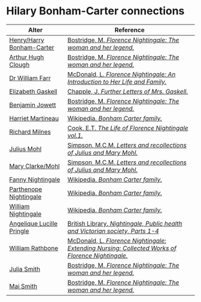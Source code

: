 # Hilary Bonham-Carter connections
| Alter  | Reference|
| ------------- |------------- |
| [Henry/Harry Bonham-Carter](https://github.com/altealo/FNTest/blob/master/AltersReferences/HenryBonhamCarter.md)  |[Bostridge, M. *Florence Nightingale: The woman and her legend.*](https://books.google.co.uk/books?id=OsCiBgAAQBAJ&lpg=PR334&pg=PP1#v=onepage&q&f=false)|
| [Arthur Hugh Clough](https://github.com/altealo/FNTest/blob/master/AltersReferences/ArthurHughClough.md)|[Bostridge, M. *Florence Nightingale: The woman and her legend.*](https://books.google.co.uk/books?id=OsCiBgAAQBAJ&lpg=PR334&pg=PP1#v=onepage&q&f=false)|
| [Dr William Farr](https://github.com/altealo/FNTest/blob/master/AltersReferences/WilliamFarr.md)  |[McDonald, L. *Florence Nightingale: An Introduction to Her Life and Family.*](https://books.google.co.uk/books?id=2dJ0CwAAQBAJ)|
| [Elizabeth Gaskell](https://github.com/altealo/FNTest/blob/master/AltersReferences/ElizabethGaskell.md) |[Chapple, J. *Further Letters of Mrs. Gaskell.*](https://books.google.co.uk/books?id=NZaNtFTA6LAC&pg=PA258&lpg=PA258&dq=hilary+bonham+carter+Elizabeth+Gaskell&source=bl&ots=U5_m8SiG8k&sig=ACfU3U37GVYLcYdrCN1gFJJtodC_UJ0fcA&hl=en&sa=X&ved=2ahUKEwj2nafM_IjmAhXHesAKHcGpBTYQ6AEwBHoECAgQAQ#v=onepage&q=hilary%20bonham%20carter%20Elizabeth%20Gaskell&f=false)|
| [Benjamin Jowett](https://github.com/altealo/FNTest/blob/master/AltersReferences/BenjaminJowett.md) |[Bostridge, M. *Florence Nightingale: The woman and her legend.*](https://books.google.co.uk/books?id=OsCiBgAAQBAJ&lpg=PR334&pg=PP1#v=onepage&q&f=false)|
| [Harriet Martineau](https://github.com/altealo/FNTest/blob/master/AltersReferences/HarrietMartineau.md)  |[Wikipedia. *Bonham Carter family.*](https://en.wikipedia.org/wiki/Bonham_Carter_family)|
| [Richard Milnes](https://github.com/altealo/FNTest/blob/master/AltersReferences/RichardMilnes.md)  |[Cook, E.T. *The Life of Florence Nightingale vol.1.*](http://www.gutenberg.org/files/40057/40057-h/40057-h.htm)|
| [Julius Mohl](https://github.com/altealo/FNTest/blob/master/AltersReferences/JuliusMohl.md)  |[Simpson, M.C.M. *Letters and recollections of Julius and Mary Mohl.*](https://archive.org/details/lettersrecollect00simpiala/page/n8/mode/2up)|
| [Mary Clarke/Mohl](https://github.com/altealo/FNTest/blob/master/AltersReferences/MaryClarke.md)  |[Simpson, M.C.M. *Letters and recollections of Julius and Mary Mohl.*](https://archive.org/details/lettersrecollect00simpiala/page/n8/mode/2up)|
| [Fanny Nightingale](https://github.com/altealo/FNTest/blob/master/AltersReferences/FannyNightingale.md)  |[Wikipedia. *Bonham Carter family.*](https://en.wikipedia.org/wiki/Bonham_Carter_family)|
| [Parthenope Nightingale](https://github.com/altealo/FNTest/blob/master/AltersReferences/ParthenopeNightingale.md)  |[Wikipedia. *Bonham Carter family.*](https://en.wikipedia.org/wiki/Bonham_Carter_family)|
| [William Nightingale](https://github.com/altealo/FNTest/blob/master/AltersReferences/WilliamNightingale.md)  |[Wikipedia. *Bonham Carter family.*](https://en.wikipedia.org/wiki/Bonham_Carter_family)|
| [Angelique Lucille Pringle](https://github.com/altealo/FNTest/blob/master/AltersReferences/AngeliqueLucillePringle.md)  |[British Library. *Nightingale, Public health and Victorian society, Parts 1-4*](https://onlinelibrary.wiley.com/doi/abs/10.1046/j.1365-2834.2003.00375.x)|
| [William Rathbone](https://github.com/altealo/FNTest/blob/master/AltersReferences/WilliamRathbone.md)  |[McDonald, L. *Florence Nightingale: Extending Nursing: Collected Works of Florence Nightingale.*](https://books.google.co.uk/books?id=tYrZAgAAQBAJ&pg=PA258&lpg=PA258&dq=hilary+bonham+carter+william+rathbone&source=bl&ots=WDQ9fa-vkR&sig=ACfU3U0tZQZOgxFdOLaPlOeh211uG1jCBQ&hl=en&sa=X&ved=2ahUKEwiy2tzTzojmAhXSOcAKHXD9A9EQ6AEwAHoECAkQAQ#v=onepage&q=hilary%20bonham%20carter%20william%20rathbone&f=false)|
| [Julia Smith](https://github.com/altealo/FNTest/blob/master/AltersReferences/JuliaSmith.md)   |[Bostridge, M. *Florence Nightingale: The woman and her legend.*](https://books.google.co.uk/books?id=OsCiBgAAQBAJ&lpg=PR334&pg=PP1#v=onepage&q&f=false)|
| [Mai Smith](https://github.com/altealo/FNTest/blob/master/AltersReferences/MaiSmith.md)   |[Bostridge, M. *Florence Nightingale: The woman and her legend.*](https://books.google.co.uk/books?id=OsCiBgAAQBAJ&lpg=PR334&pg=PP1#v=onepage&q&f=false)|



